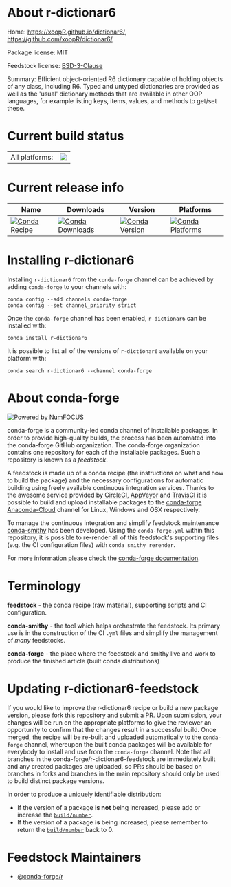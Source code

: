 About r-dictionar6
==================

Home: https://xoopR.github.io/dictionar6/, https://github.com/xoopR/dictionar6/

Package license: MIT

Feedstock license: [BSD-3-Clause](https://github.com/conda-forge/r-dictionar6-feedstock/blob/master/LICENSE.txt)

Summary: Efficient object-oriented R6 dictionary capable of holding objects of any class, including R6. Typed and untyped dictionaries are provided as well as the 'usual' dictionary methods that are available in other OOP languages, for example listing keys, items, values, and methods to get/set these.

Current build status
====================


<table><tr><td>All platforms:</td>
    <td>
      <a href="https://dev.azure.com/conda-forge/feedstock-builds/_build/latest?definitionId=13782&branchName=master">
        <img src="https://dev.azure.com/conda-forge/feedstock-builds/_apis/build/status/r-dictionar6-feedstock?branchName=master">
      </a>
    </td>
  </tr>
</table>

Current release info
====================

| Name | Downloads | Version | Platforms |
| --- | --- | --- | --- |
| [![Conda Recipe](https://img.shields.io/badge/recipe-r--dictionar6-green.svg)](https://anaconda.org/conda-forge/r-dictionar6) | [![Conda Downloads](https://img.shields.io/conda/dn/conda-forge/r-dictionar6.svg)](https://anaconda.org/conda-forge/r-dictionar6) | [![Conda Version](https://img.shields.io/conda/vn/conda-forge/r-dictionar6.svg)](https://anaconda.org/conda-forge/r-dictionar6) | [![Conda Platforms](https://img.shields.io/conda/pn/conda-forge/r-dictionar6.svg)](https://anaconda.org/conda-forge/r-dictionar6) |

Installing r-dictionar6
=======================

Installing `r-dictionar6` from the `conda-forge` channel can be achieved by adding `conda-forge` to your channels with:

```
conda config --add channels conda-forge
conda config --set channel_priority strict
```

Once the `conda-forge` channel has been enabled, `r-dictionar6` can be installed with:

```
conda install r-dictionar6
```

It is possible to list all of the versions of `r-dictionar6` available on your platform with:

```
conda search r-dictionar6 --channel conda-forge
```


About conda-forge
=================

[![Powered by NumFOCUS](https://img.shields.io/badge/powered%20by-NumFOCUS-orange.svg?style=flat&colorA=E1523D&colorB=007D8A)](http://numfocus.org)

conda-forge is a community-led conda channel of installable packages.
In order to provide high-quality builds, the process has been automated into the
conda-forge GitHub organization. The conda-forge organization contains one repository
for each of the installable packages. Such a repository is known as a *feedstock*.

A feedstock is made up of a conda recipe (the instructions on what and how to build
the package) and the necessary configurations for automatic building using freely
available continuous integration services. Thanks to the awesome service provided by
[CircleCI](https://circleci.com/), [AppVeyor](https://www.appveyor.com/)
and [TravisCI](https://travis-ci.com/) it is possible to build and upload installable
packages to the [conda-forge](https://anaconda.org/conda-forge)
[Anaconda-Cloud](https://anaconda.org/) channel for Linux, Windows and OSX respectively.

To manage the continuous integration and simplify feedstock maintenance
[conda-smithy](https://github.com/conda-forge/conda-smithy) has been developed.
Using the ``conda-forge.yml`` within this repository, it is possible to re-render all of
this feedstock's supporting files (e.g. the CI configuration files) with ``conda smithy rerender``.

For more information please check the [conda-forge documentation](https://conda-forge.org/docs/).

Terminology
===========

**feedstock** - the conda recipe (raw material), supporting scripts and CI configuration.

**conda-smithy** - the tool which helps orchestrate the feedstock.
                   Its primary use is in the construction of the CI ``.yml`` files
                   and simplify the management of *many* feedstocks.

**conda-forge** - the place where the feedstock and smithy live and work to
                  produce the finished article (built conda distributions)


Updating r-dictionar6-feedstock
===============================

If you would like to improve the r-dictionar6 recipe or build a new
package version, please fork this repository and submit a PR. Upon submission,
your changes will be run on the appropriate platforms to give the reviewer an
opportunity to confirm that the changes result in a successful build. Once
merged, the recipe will be re-built and uploaded automatically to the
`conda-forge` channel, whereupon the built conda packages will be available for
everybody to install and use from the `conda-forge` channel.
Note that all branches in the conda-forge/r-dictionar6-feedstock are
immediately built and any created packages are uploaded, so PRs should be based
on branches in forks and branches in the main repository should only be used to
build distinct package versions.

In order to produce a uniquely identifiable distribution:
 * If the version of a package **is not** being increased, please add or increase
   the [``build/number``](https://docs.conda.io/projects/conda-build/en/latest/resources/define-metadata.html#build-number-and-string).
 * If the version of a package **is** being increased, please remember to return
   the [``build/number``](https://docs.conda.io/projects/conda-build/en/latest/resources/define-metadata.html#build-number-and-string)
   back to 0.

Feedstock Maintainers
=====================

* [@conda-forge/r](https://github.com/conda-forge/r/)


